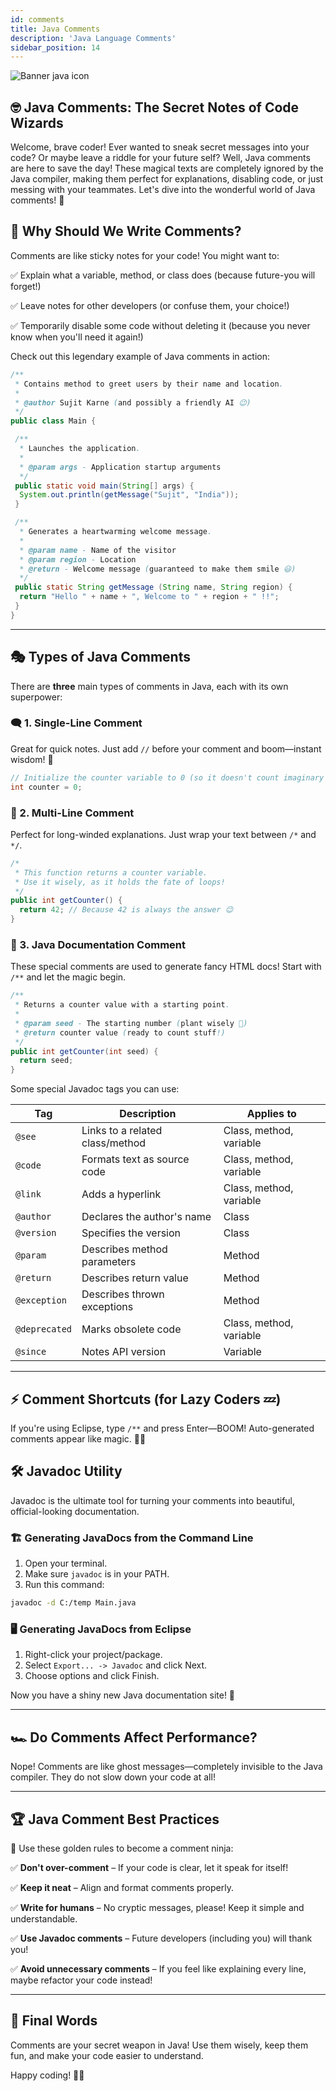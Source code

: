```yaml
---
id: comments
title: Java Comments
description: 'Java Language Comments'
sidebar_position: 14
---
```

![Banner java icon](@site/static/img/kits/java/banner-java-icon.png)

## 🤓 Java Comments: The Secret Notes of Code Wizards

Welcome, brave coder! Ever wanted to sneak secret messages into your code? Or maybe leave a riddle for your future self? Well, Java comments are here to save the day! These magical texts are completely ignored by the Java compiler, making them perfect for explanations, disabling code, or just messing with your teammates. Let's dive into the wonderful world of Java comments! 🚀

## 📢 Why Should We Write Comments?

Comments are like sticky notes for your code! You might want to:

✅ Explain what a variable, method, or class does (because future-you will forget!)

✅ Leave notes for other developers (or confuse them, your choice!)

✅ Temporarily disable some code without deleting it (because you never know when you'll need it again!)

Check out this legendary example of Java comments in action:

```java
/**
 * Contains method to greet users by their name and location.
 *
 * @author Sujit Karne (and possibly a friendly AI 😉)
 */
public class Main {

 /**
  * Launches the application.
  *
  * @param args - Application startup arguments
  */
 public static void main(String[] args) {
  System.out.println(getMessage("Sujit", "India"));
 }

 /**
  * Generates a heartwarming welcome message.
  *
  * @param name - Name of the visitor
  * @param region - Location
  * @return - Welcome message (guaranteed to make them smile 😃)
  */
 public static String getMessage (String name, String region) {
  return "Hello " + name + ", Welcome to " + region + " !!";
 }
}
```

---

## 🎭 Types of Java Comments

There are **three** main types of comments in Java, each with its own superpower:

### 🗨️ 1. Single-Line Comment

Great for quick notes. Just add `//` before your comment and boom—instant wisdom! 🚀

```java
// Initialize the counter variable to 0 (so it doesn't count imaginary numbers)
int counter = 0;
```

### 📜 2. Multi-Line Comment

Perfect for long-winded explanations. Just wrap your text between `/*` and `*/`.

```java
/*
 * This function returns a counter variable.
 * Use it wisely, as it holds the fate of loops!
 */
public int getCounter() {
  return 42; // Because 42 is always the answer 😉
}
```

### 📖 3. Java Documentation Comment

These special comments are used to generate fancy HTML docs! Start with `/**` and let the magic begin.

```java
/**
 * Returns a counter value with a starting point.
 *
 * @param seed - The starting number (plant wisely 🌱)
 * @return counter value (ready to count stuff!)
 */
public int getCounter(int seed) {
  return seed;
}
```

Some special Javadoc tags you can use:

| Tag | Description | Applies to |
|------|------------|------------|
| `@see` | Links to a related class/method | Class, method, variable |
| `@code` | Formats text as source code | Class, method, variable |
| `@link` | Adds a hyperlink | Class, method, variable |
| `@author` | Declares the author's name | Class |
| `@version` | Specifies the version | Class |
| `@param` | Describes method parameters | Method |
| `@return` | Describes return value | Method |
| `@exception` | Describes thrown exceptions | Method |
| `@deprecated` | Marks obsolete code | Class, method, variable |
| `@since` | Notes API version | Variable |

---

## ⚡ Comment Shortcuts (for Lazy Coders 💤)

If you're using Eclipse, type `/**` and press Enter—BOOM! Auto-generated comments appear like magic. 🧙‍♂️

## 🛠️ Javadoc Utility

Javadoc is the ultimate tool for turning your comments into beautiful, official-looking documentation.

### 🏗️ Generating JavaDocs from the Command Line

1. Open your terminal.
2. Make sure `javadoc` is in your PATH.
3. Run this command:

```sh
javadoc -d C:/temp Main.java
```

### 🖥️ Generating JavaDocs from Eclipse

1. Right-click your project/package.
2. Select `Export... -> Javadoc` and click Next.
3. Choose options and click Finish.

Now you have a shiny new Java documentation site! 🎉

---

## 🏎️ Do Comments Affect Performance?

Nope! Comments are like ghost messages—completely invisible to the Java compiler. They do not slow down your code at all!

---

## 🏆 Java Comment Best Practices

🚀 Use these golden rules to become a comment ninja:

✅ **Don't over-comment** – If your code is clear, let it speak for itself!

✅ **Keep it neat** – Align and format comments properly.

✅ **Write for humans** – No cryptic messages, please! Keep it simple and understandable.

✅ **Use Javadoc comments** – Future developers (including you) will thank you!

✅ **Avoid unnecessary comments** – If you feel like explaining every line, maybe refactor your code instead!

---

## 🎉 Final Words

Comments are your secret weapon in Java! Use them wisely, keep them fun, and make your code easier to understand.

Happy coding! 🚀😃

